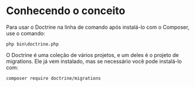  # Conhecendo o conceito

 Para usar o Doctrine na linha de comando após instalá-lo com o Composer, use o comando:
 ```
 php bin\doctrine.php
 ```

 O Doctrine é uma coleção de vários projetos, e um deles é o projeto de migrations. Ele já vem instalado, mas se necessário você pode instalá-lo com:
 ```
 composer require doctrine/migrations
 ```
 